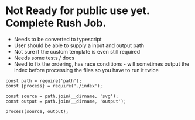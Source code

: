 # Not Ready for public use yet. Complete Rush Job.

- Needs to be converted to typescript
- User should be able to supply a input and output path
- Not sure if the custom template is even still required
- Needs some tests / docs
- Need to fix the ordering, has race conditions - will sometimes output the index before processing the files so you have to run it twice

```
const path = require('path');
const {process} = require('./index');

const source = path.join(__dirname, 'svg');
const output = path.join(__dirname, 'output');

process(source, output);
```
